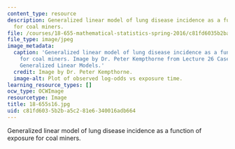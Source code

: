 ```yaml
---
content_type: resource
description: Generalized linear model of lung disease incidence as a function of exposure
  for coal miners.
file: /courses/18-655-mathematical-statistics-spring-2016/c81fd6035b2ba5c281e6340016adb664_18-655s16.jpg
file_type: image/jpeg
image_metadata:
  caption: 'Generalized linear model of lung disease incidence as a function of exposure
    for coal miners. Image by Dr. Peter Kempthorne from Lecture 26 Case Study: Applying
    Generalized Linear Models.'
  credit: Image by Dr. Peter Kempthorne.
  image-alt: Plot of observed log-odds vs exposure time.
learning_resource_types: []
ocw_type: OCWImage
resourcetype: Image
title: 18-655s16.jpg
uid: c81fd603-5b2b-a5c2-81e6-340016adb664
---
```

Generalized linear model of lung disease incidence as a function of exposure for coal miners.

